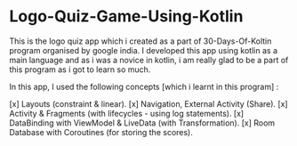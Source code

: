# Logo-Quiz-Game-Using-Kotlin

This is the logo quiz app which i created as a part of 30-Days-Of-Koltin program organised by google india.
I developed this app using kotlin as a main language and as i was a novice in kotlin, i am really glad to be a part of this program as i got to learn so much.

In this app, I used the following concepts [which i learnt in this program] :

[x] Layouts (constraint & linear).
[x] Navigation, External Activity (Share).
[x] Activity & Fragments (with lifecycles - using log statements).
[x] DataBinding with ViewModel & LiveData (with Transformation).
[x] Room Database with Coroutines (for storing the scores).
